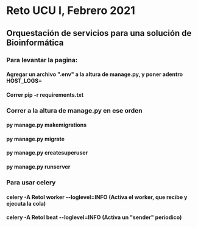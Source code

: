 # Reto UCU I, Febrero 2021

## Orquestación de servicios para una solución de Bioinformática



### Para levantar la pagina:

#### Agregar un archivo ".env" a la altura de manage.py, y poner adentro HOST_LOGS=<IP del servidor de greylog>
  
#### Correr pip -r requirements.txt

### Correr a la altura de manage.py en ese orden
####  py manage.py makemigrations
####  py manage.py migrate
####  py manage.py createsuperuser
####  py manage.py runserver


### Para usar celery
#### celery -A RetoI worker --loglevel=INFO (Activa el worker, que recibe y ejecuta la cola)
#### celery -A RetoI beat --loglevel=INFO (Activa un "sender" periodico)

